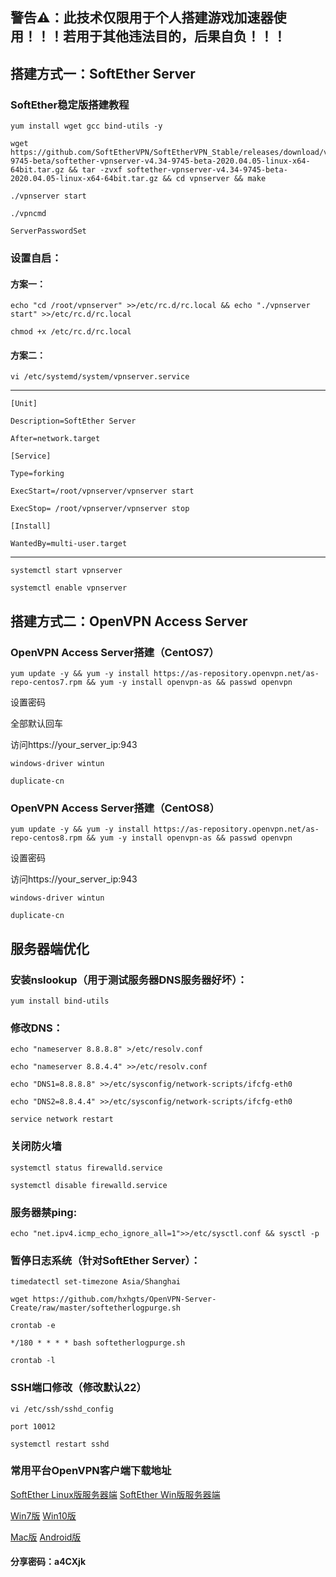 ## 警告⚠：此技术仅限用于个人搭建游戏加速器使用！！！若用于其他违法目的，后果自负！！！

## 搭建方式一：SoftEther Server

### SoftEther稳定版搭建教程
```
yum install wget gcc bind-utils -y

wget https://github.com/SoftEtherVPN/SoftEtherVPN_Stable/releases/download/v4.34-9745-beta/softether-vpnserver-v4.34-9745-beta-2020.04.05-linux-x64-64bit.tar.gz && tar -zvxf softether-vpnserver-v4.34-9745-beta-2020.04.05-linux-x64-64bit.tar.gz && cd vpnserver && make

./vpnserver start

./vpncmd

ServerPasswordSet
```
### 设置自启：

#### 方案一：
```
echo "cd /root/vpnserver" >>/etc/rc.d/rc.local && echo "./vpnserver start" >>/etc/rc.d/rc.local

chmod +x /etc/rc.d/rc.local
```
#### 方案二：
```
vi /etc/systemd/system/vpnserver.service
```
--------------------------------------------------
```
[Unit] 

Description=SoftEther Server 

After=network.target 

[Service] 

Type=forking 

ExecStart=/root/vpnserver/vpnserver start 

ExecStop= /root/vpnserver/vpnserver stop

[Install] 

WantedBy=multi-user.target
```
--------------------------------------------------
```
systemctl start vpnserver

systemctl enable vpnserver
```
## 搭建方式二：OpenVPN Access Server

### OpenVPN Access Server搭建（CentOS7）
```
yum update -y && yum -y install https://as-repository.openvpn.net/as-repo-centos7.rpm && yum -y install openvpn-as && passwd openvpn
```
设置密码

全部默认回车

访问https://your_server_ip:943
```
windows-driver wintun

duplicate-cn
```
### OpenVPN Access Server搭建（CentOS8）
```
yum update -y && yum -y install https://as-repository.openvpn.net/as-repo-centos8.rpm && yum -y install openvpn-as && passwd openvpn
```
设置密码

访问https://your_server_ip:943
```
windows-driver wintun

duplicate-cn
```
## 服务器端优化

### 安装nslookup（用于测试服务器DNS服务器好坏）：
```
yum install bind-utils
```
### 修改DNS：
```
echo "nameserver 8.8.8.8" >/etc/resolv.conf

echo "nameserver 8.8.4.4" >>/etc/resolv.conf

echo "DNS1=8.8.8.8" >>/etc/sysconfig/network-scripts/ifcfg-eth0

echo "DNS2=8.8.4.4" >>/etc/sysconfig/network-scripts/ifcfg-eth0

service network restart
```
### 关闭防火墙
```
systemctl status firewalld.service

systemctl disable firewalld.service
```
### 服务器禁ping:
```
echo "net.ipv4.icmp_echo_ignore_all=1">>/etc/sysctl.conf && sysctl -p
```
### 暂停日志系统（针对SoftEther Server）：
```
timedatectl set-timezone Asia/Shanghai

wget https://github.com/hxhgts/OpenVPN-Server-Create/raw/master/softetherlogpurge.sh

crontab -e

*/180 * * * * bash softetherlogpurge.sh

crontab -l
```
### SSH端口修改（修改默认22）
```
vi /etc/ssh/sshd_config

port 10012

systemctl restart sshd
```
### 常用平台OpenVPN客户端下载地址

[SoftEther Linux版服务器端](https://lanzous.com/ic2bw2j)               [SoftEther Win版服务器端](https://lanzous.com/ic2bx7a)

[Win7版](https://wwa.lanzous.com/i5DKOf2aj1c)       [Win10版](https://wwa.lanzous.com/iuQdyf2aj9a)

[Mac版](https://www.lanzous.com/i9q7ylc)        [Android版](https://www.lanzous.com/i9mrdfg)

#### 分享密码：a4CXjk

